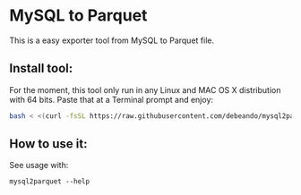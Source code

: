 # MySQL to Parquet

This is a easy exporter tool from MySQL to Parquet file.

## Install tool:

For the moment, this tool only run in any Linux and MAC OS X distribution with 64 bits. Paste that at a Terminal prompt and enjoy:

```bash
bash < <(curl -fsSL https://raw.githubusercontent.com/debeando/mysql2parquet/master/scripts/install.sh)
```

## How to use it:

See usage with:

```
mysql2parquet --help
```
